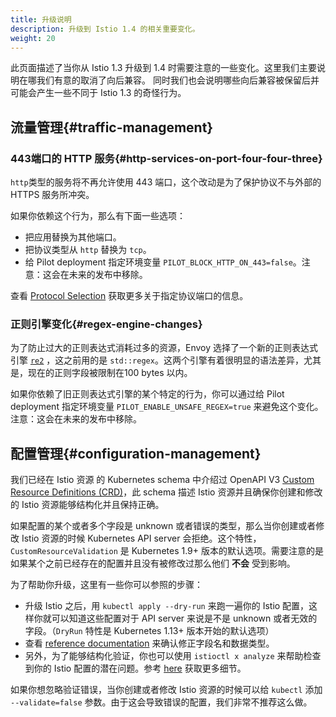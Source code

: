 ```yaml
---
title: 升级说明
description: 升级到 Istio 1.4 的相关重要变化。
weight: 20
---
```


此页面描述了当你从 Istio 1.3 升级到 1.4 时需要注意的一些变化。这里我们主要说明在哪我们有意的取消了向后兼容。
同时我们也会说明哪些向后兼容被保留后并可能会产生一些不同于 Istio 1.3 的奇怪行为。

## 流量管理{#traffic-management}

### 443端口的 HTTP 服务{#http-services-on-port-four-four-three}

`http`类型的服务将不再允许使用 443 端口，这个改动是为了保护协议不与外部的 HTTPS 服务所冲突。

如果你依赖这个行为，那么有下面一些选项：

* 把应用替换为其他端口。
* 把协议类型从 `http` 替换为 `tcp`。
* 给 Pilot deployment 指定环境变量 `PILOT_BLOCK_HTTP_ON_443=false`。注意：这会在未来的发布中移除。

查看 [Protocol Selection](/zh/docs/ops/configuration/traffic-management/protocol-selection/) 获取更多关于指定协议端口的信息。

### 正则引擎变化{#regex-engine-changes}

为了防止过大的正则表达式消耗过多的资源，Envoy 选择了一个新的正则表达式引擎 [`re2`](https://github.com/google/re2) ，这之前用的是 `std::regex`。这两个引擎有着很明显的语法差异，尤其是，现在的正则字段被限制在100 bytes 以内。

如果你依赖了旧正则表达式引擎的某个特定的行为，你可以通过给 Pilot deployment 指定环境变量 `PILOT_ENABLE_UNSAFE_REGEX=true` 来避免这个变化。注意：这会在未来的发布中移除。

## 配置管理{#configuration-management}

我们已经在 Istio 资源 的 Kubernetes schema 中介绍过 OpenAPI V3 [Custom Resource Definitions (CRD)](https://kubernetes.io/docs/concepts/extend-kubernetes/api-extension/custom-resources/#customresourcedefinitions)，此 schema 描述 Istio 资源并且确保你创建和修改的 Istio 资源能够结构化并且保持正确。

如果配置的某个或者多个字段是 unknown 或者错误的类型，那么当你创建或者修改 Istio 资源的时候 Kubernetes API server 会拒绝。这个特性，`CustomResourceValidation` 是 Kubernetes 1.9+ 版本的默认选项。需要注意的是如果某个之前已经存在的配置并且没有被修改过那么他们 __不会__ 受到影响。

为了帮助你升级，这里有一些你可以参照的步骤：

* 升级 Istio 之后，用 `kubectl apply --dry-run` 来跑一遍你的 Istio 配置，这样你就可以知道这些配置对于 API server 来说是不是 unknown 或者无效的字段。（`DryRun` 特性是 Kubernetes 1.13+ 版本开始的默认选项）
* 查看 [reference documentation](/zh/docs/reference/config/) 来确认修正字段名和数据类型。
* 另外，为了能够结构化验证，你也可以使用 `istioctl x analyze` 来帮助检查到你的 Istio 配置的潜在问题。参考 [here](/zh/docs/ops/diagnostic-tools/istioctl-analyze/) 获取更多细节。

如果你想忽略验证错误，当你创建或者修改 Istio 资源的时候可以给 `kubectl` 添加 `--validate=false` 参数。由于这会导致错误的配置，我们非常不推荐这么做。
